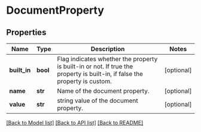 # DocumentProperty

## Properties
Name | Type | Description | Notes
------------ | ------------- | ------------- | -------------
**built_in** | **bool** | Flag indicates whether the property is built-in or not. If true the property is built-in, if false the property is custom. | [optional] 
**name** | **str** | Name of the document property. | [optional] 
**value** | **str** | string value of the document property.  | [optional] 

[[Back to Model list]](../README.md#documentation-for-models) [[Back to API list]](../README.md#documentation-for-api-endpoints) [[Back to README]](../README.md)


